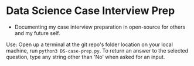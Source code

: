 # Data Science Case Interview Prep

* Documenting my case interview preparation in open-source for others and my future self.

Use: Open up a terminal at the git repo's folder location on your local machine, run ```python3 DS-case-prep.py```. To return an answer to the selected question, type any string other than 'No' when asked for an input.
